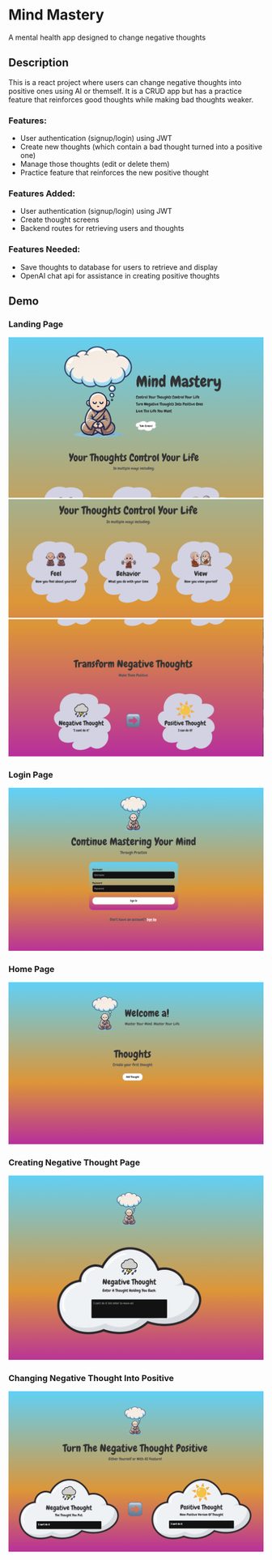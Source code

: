# Mind Mastery
A mental health app designed to change negative thoughts

## Description
This is a react project where users can change negative thoughts into positive ones using AI or themself. It is a CRUD app but has a practice feature that reinforces good thoughts while making bad thoughts weaker.


### Features:
- User authentication (signup/login) using JWT
- Create new thoughts (which contain a bad thought turned into a positive one)
- Manage those thoughts (edit or delete them) 
- Practice feature that reinforces the new positive thought

### Features Added:
- User authentication (signup/login) using JWT
- Create thought screens
- Backend routes for retrieving users and thoughts 

### Features Needed:
- Save thoughts to database for users to retrieve and display
- OpenAI chat api for assistance in creating positive thoughts

## Demo

### Landing Page
![Landing Page](./Landing.png)
![Landing Page](./Landing2.png)
![Landing Page](./Landing3.png)

### Login Page
![Login Page](./Login.png)

### Home Page
![Home Page](./Home.png)

### Creating Negative Thought Page
![Negative Thought Page](./Negative.png)

### Changing Negative Thought Into Positive
![Change Page](./Change.png)